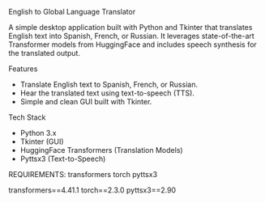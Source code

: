  English to Global Language Translator

A simple desktop application built with Python and Tkinter that translates English text into Spanish, French, or Russian. It leverages state-of-the-art Transformer models from HuggingFace and includes speech synthesis for the translated output.

 Features

- Translate English text to Spanish, French, or Russian.
- Hear the translated text using text-to-speech (TTS).
- Simple and clean GUI built with Tkinter.

Tech Stack

- Python 3.x
- Tkinter (GUI)
- HuggingFace Transformers (Translation Models)
- Pyttsx3 (Text-to-Speech)

  
REQUIREMENTS:
transformers
torch
pyttsx3

transformers==4.41.1
torch==2.3.0
pyttsx3==2.90
